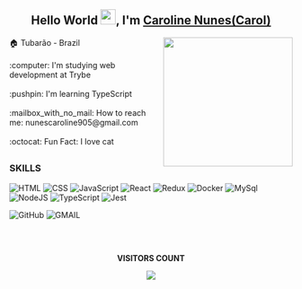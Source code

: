 <div align="center">
  <h2> Hello World <img src="https://github.com/TheDudeThatCode/TheDudeThatCode/blob/master/Assets/Earth.gif" height="27" />,
I'm <a href="https://www.linkedin.com/in/caroline-nunes-devfullstack/" target="_blank">Caroline Nunes(Carol)</a></h2>
</div>

<img align="right" width="230" src="https://media.giphy.com/media/wwg1suUiTbCY8H8vIA/giphy-downsized-large.gif"/>

<p>
🏠 Tubarão - Brazil<br><br>
:computer: I'm studying web development at Trybe<br><br>
:pushpin:  I'm learning TypeScript<br><br>
:mailbox_with_no_mail: How to reach me: nunescaroline905@gmail.com<br><br>
:octocat: Fun Fact: I love cat<br>
</p>


##

<h3>SKILLS</h3>

![HTML](https://img.shields.io/badge/HTML5-E34F26?style=for-the-badge&logo=html5&logoColor=white)
![CSS](https://img.shields.io/badge/CSS3-1572B6?style=for-the-badge&logo=css3&logoColor=white)
![JavaScript](https://img.shields.io/badge/JavaScript-323330?style=for-the-badge&logo=javascript&logoColor=F7DF1E)
![React](https://img.shields.io/badge/React-20232A?style=for-the-badge&logo=react&logoColor=61DAFB)
![Redux](https://img.shields.io/badge/Redux-593D88?style=for-the-badge&logo=redux&logoColor=white)
![Docker](https://img.shields.io/badge/docker-%230db7ed.svg?style=for-the-badge&logo=docker&logoColor=white)
![MySql](https://img.shields.io/badge/MySQL-005C84?style=for-the-badge&logo=mysql&logoColor=white)
![NodeJS](https://img.shields.io/badge/Node.js-339933?style=for-the-badge&logo=nodedotjs&logoColor=white)
![TypeScript](https://img.shields.io/badge/typescript-%23007ACC.svg?style=for-the-badge&logo=typescript&logoColor=white)
![Jest](https://img.shields.io/badge/Jest-C21325?style=for-the-badge&logo=jest&logoColor=white)

![GitHub](https://img.shields.io/badge/-Github-181717?style=for-the-badge&logo=GitHub&logoColor=white)
![GMAIL](https://img.shields.io/badge/-GMAIL-c14438?style=for-the-badge&logo=Gmail&logoColor=white&link=mailto:luis.alberto3556@gmail.com)

##
  
<div align="center">
<br>
<p align="centre"><b>VISITORS COUNT</b></p>  
  <p align="center">
    <img align="center" src="https://komarev.com/ghpvc/?username=carolhn&color=blueviolet&style=for-the-badge" />
</p>
<br>
</div

